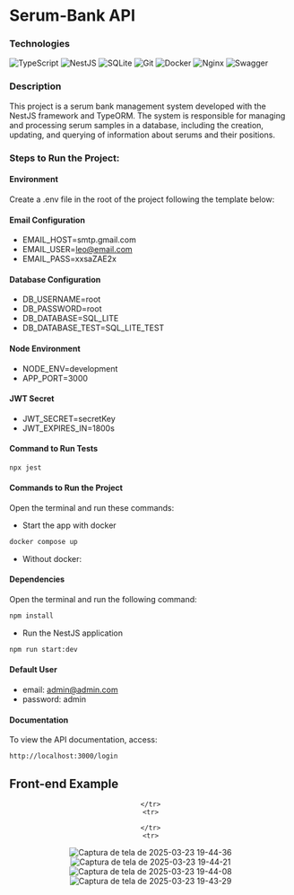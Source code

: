 # Serum-Bank API

### Technologies

![TypeScript](https://img.shields.io/badge/typescript-%23007ACC.svg?style=for-the-badge&logo=typescript&logoColor=white)
![NestJS](https://img.shields.io/badge/nestjs-%23E0234E.svg?style=for-the-badge&logo=nestjs&logoColor=white)
![SQLite](https://img.shields.io/badge/sqlite-%2307405e.svg?style=for-the-badge&logo=sqlite&logoColor=white)
![Git](https://img.shields.io/badge/git-%23F05033.svg?style=for-the-badge&logo=git&logoColor=white)
![Docker](https://img.shields.io/badge/docker-%230db7ed.svg?style=for-the-badge&logo=docker&logoColor=white)
![Nginx](https://img.shields.io/badge/nginx-%23009639.svg?style=for-the-badge&logo=nginx&logoColor=white)
![Swagger](https://img.shields.io/badge/-Swagger-%23Clojure?style=for-the-badge&logo=swagger&logoColor=white)

### Description

This project is a serum bank management system developed with the NestJS framework and TypeORM. The system is responsible for managing and processing serum samples in a database, including the creation, updating, and querying of information about serums and their positions.

### Steps to Run the Project:

#### Environment

Create a .env file in the root of the project following the template below:

#### Email Configuration

- EMAIL_HOST=smtp.gmail.com
- EMAIL_USER=leo@email.com
- EMAIL_PASS=xxsaZAE2x

#### Database Configuration

- DB_USERNAME=root
- DB_PASSWORD=root
- DB_DATABASE=SQL_LITE
- DB_DATABASE_TEST=SQL_LITE_TEST

#### Node Environment

- NODE_ENV=development
- APP_PORT=3000

#### JWT Secret

- JWT_SECRET=secretKey
- JWT_EXPIRES_IN=1800s

#### Command to Run Tests

```bash
npx jest
```

#### Commands to Run the Project

Open the terminal and run these commands:

- Start the app with docker

```bash
docker compose up
```

- Without docker:

#### Dependencies

Open the terminal and run the following command:

```bash
npm install
```

- Run the NestJS application

```bash
npm run start:dev
```

#### Default User

- email: admin@admin.com
- password: admin

#### Documentation

To view the API documentation, access:

```
http://localhost:3000/login
```
## Front-end Example

<div align="center">
  <table>
    <tr>
    
    </tr>
    <tr>
      
    </tr>
    <tr>
 
![Captura de tela de 2025-03-23 19-44-36](https://github.com/user-attachments/assets/02a6ad50-1196-435a-980d-e66b80b42e15)
![Captura de tela de 2025-03-23 19-44-21](https://github.com/user-attachments/assets/064f30ae-d2ae-4601-b937-789b601e0ad7)
![Captura de tela de 2025-03-23 19-44-08](https://github.com/user-attachments/assets/248af751-7e23-4026-85d4-1e278710b000)
![Captura de tela de 2025-03-23 19-43-29](https://github.com/user-attachments/assets/3ca4f72f-a243-4ac2-bdbd-97d2f301f163)

  </table>
</div>



